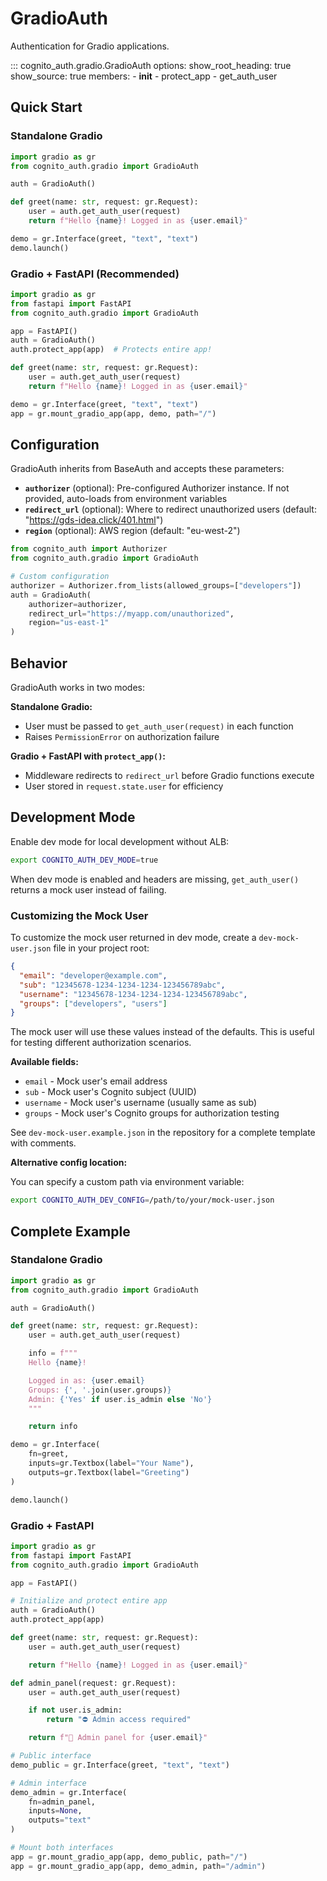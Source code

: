 # GradioAuth

Authentication for Gradio applications.

::: cognito_auth.gradio.GradioAuth
    options:
      show_root_heading: true
      show_source: true
      members:
        - __init__
        - protect_app
        - get_auth_user

## Quick Start

### Standalone Gradio

```python
import gradio as gr
from cognito_auth.gradio import GradioAuth

auth = GradioAuth()

def greet(name: str, request: gr.Request):
    user = auth.get_auth_user(request)
    return f"Hello {name}! Logged in as {user.email}"

demo = gr.Interface(greet, "text", "text")
demo.launch()
```

### Gradio + FastAPI (Recommended)

```python
import gradio as gr
from fastapi import FastAPI
from cognito_auth.gradio import GradioAuth

app = FastAPI()
auth = GradioAuth()
auth.protect_app(app)  # Protects entire app!

def greet(name: str, request: gr.Request):
    user = auth.get_auth_user(request)
    return f"Hello {name}! Logged in as {user.email}"

demo = gr.Interface(greet, "text", "text")
app = gr.mount_gradio_app(app, demo, path="/")
```

## Configuration

GradioAuth inherits from BaseAuth and accepts these parameters:

- **`authorizer`** (optional): Pre-configured Authorizer instance. If not provided, auto-loads from environment variables
- **`redirect_url`** (optional): Where to redirect unauthorized users (default: "https://gds-idea.click/401.html")
- **`region`** (optional): AWS region (default: "eu-west-2")

```python
from cognito_auth import Authorizer
from cognito_auth.gradio import GradioAuth

# Custom configuration
authorizer = Authorizer.from_lists(allowed_groups=["developers"])
auth = GradioAuth(
    authorizer=authorizer,
    redirect_url="https://myapp.com/unauthorized",
    region="us-east-1"
)
```

## Behavior

GradioAuth works in two modes:

**Standalone Gradio:**
- User must be passed to `get_auth_user(request)` in each function
- Raises `PermissionError` on authorization failure

**Gradio + FastAPI with `protect_app()`:**
- Middleware redirects to `redirect_url` before Gradio functions execute
- User stored in `request.state.user` for efficiency

## Development Mode

Enable dev mode for local development without ALB:

```bash
export COGNITO_AUTH_DEV_MODE=true
```

When dev mode is enabled and headers are missing, `get_auth_user()` returns a mock user instead of failing.

### Customizing the Mock User

To customize the mock user returned in dev mode, create a `dev-mock-user.json` file in your project root:

```json
{
  "email": "developer@example.com",
  "sub": "12345678-1234-1234-1234-123456789abc",
  "username": "12345678-1234-1234-1234-123456789abc",
  "groups": ["developers", "users"]
}
```

The mock user will use these values instead of the defaults. This is useful for testing different authorization scenarios.

**Available fields:**
- `email` - Mock user's email address
- `sub` - Mock user's Cognito subject (UUID)
- `username` - Mock user's username (usually same as sub)
- `groups` - Mock user's Cognito groups for authorization testing

See `dev-mock-user.example.json` in the repository for a complete template with comments.

**Alternative config location:**

You can specify a custom path via environment variable:

```bash
export COGNITO_AUTH_DEV_CONFIG=/path/to/your/mock-user.json
```

## Complete Example

### Standalone Gradio

```python
import gradio as gr
from cognito_auth.gradio import GradioAuth

auth = GradioAuth()

def greet(name: str, request: gr.Request):
    user = auth.get_auth_user(request)

    info = f"""
    Hello {name}!

    Logged in as: {user.email}
    Groups: {', '.join(user.groups)}
    Admin: {'Yes' if user.is_admin else 'No'}
    """

    return info

demo = gr.Interface(
    fn=greet,
    inputs=gr.Textbox(label="Your Name"),
    outputs=gr.Textbox(label="Greeting")
)

demo.launch()
```

### Gradio + FastAPI

```python
import gradio as gr
from fastapi import FastAPI
from cognito_auth.gradio import GradioAuth

app = FastAPI()

# Initialize and protect entire app
auth = GradioAuth()
auth.protect_app(app)

def greet(name: str, request: gr.Request):
    user = auth.get_auth_user(request)

    return f"Hello {name}! Logged in as {user.email}"

def admin_panel(request: gr.Request):
    user = auth.get_auth_user(request)

    if not user.is_admin:
        return "⛔ Admin access required"

    return f"👑 Admin panel for {user.email}"

# Public interface
demo_public = gr.Interface(greet, "text", "text")

# Admin interface
demo_admin = gr.Interface(
    fn=admin_panel,
    inputs=None,
    outputs="text"
)

# Mount both interfaces
app = gr.mount_gradio_app(app, demo_public, path="/")
app = gr.mount_gradio_app(app, demo_admin, path="/admin")
```
